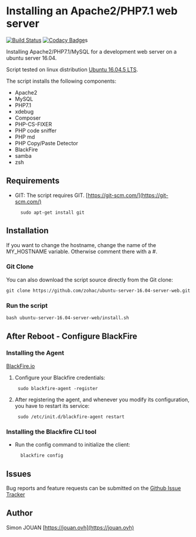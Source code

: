 # Installing an Apache2/PHP7.1 web server

[![Build Status](https://travis-ci.org/zohac/ubuntu-server-16.04-server-web.svg?branch=master)](https://travis-ci.org/zohac/ubuntu-server-16.04-server-web)
[![Codacy Badge](https://api.codacy.com/project/badge/Grade/1fa2c6abe7a14379b144a1a026a5b426)](https://www.codacy.com/app/zohac/ubuntu-server-16.04-server-web?utm_source=github.com&amp;utm_medium=referral&amp;utm_content=zohac/ubuntu-server-16.04-server-web&amp;utm_campaign=Badge_Grade)s

Installing Apache2/PHP7.1/MySQL for a development web server on a ubuntu server 16.04.

Script tested on linux distribution [Ubuntu 16.04.5 LTS](https://www.ubuntu.com/download/alternative-downloads).

The script installs the following components:

* Apache2
* MySQL
* PHP7.1
* xdebug
* Composer
* PHP-CS-FIXER
* PHP code sniffer
* PHP md
* PHP Copy/Paste Detector
* BlackFire
* samba
* zsh

## Requirements

* GIT: The script requires GIT. [https://git-scm.com/](https://git-scm.com/)

        sudo apt-get install git

## Installation

If you want to change the hostname, change the name of the MY_HOSTNAME variable.
Otherwise comment there with a #.

### Git Clone

You can also download the script source directly from the Git clone:

    git clone https://github.com/zohac/ubuntu-server-16.04-server-web.git

### Run the script

    bash ubuntu-server-16.04-server-web/install.sh

## After Reboot - Configure BlackFire

### Installing the Agent

[BlackFire.io](https://blackfire.io/docs/up-and-running/installation)

1. Configure your Blackfire credentials:

        sudo blackfire-agent -register

2. After registering the agent, and whenever you modify its configuration, you have to restart its service:

        sudo /etc/init.d/blackfire-agent restart

### Installing the Blackfire CLI tool

* Run the config command to initialize the client:

        blackfire config

## Issues

Bug reports and feature requests can be submitted on the [Github Issue Tracker](https://github.com/zohac/ubuntu-server-16.04-server-web/issues)

## Author

Simon JOUAN
[https://jouan.ovh](https://jouan.ovh)
